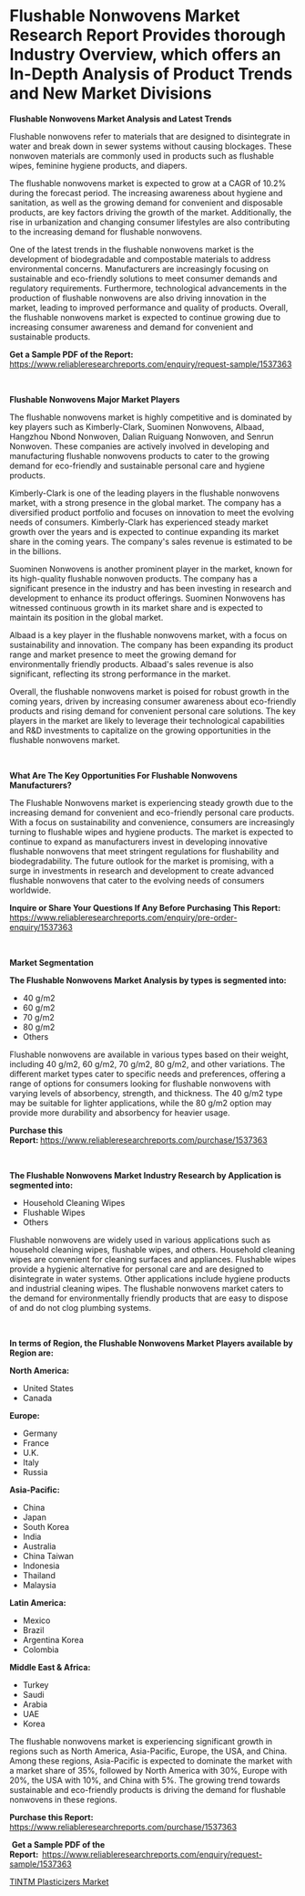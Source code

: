 <p><h1>Flushable Nonwovens Market Research Report Provides thorough Industry Overview, which offers an In-Depth Analysis of Product Trends and New Market Divisions</h1></p><p><strong>Flushable Nonwovens Market Analysis and Latest Trends</strong></p>
<p><p>Flushable nonwovens refer to materials that are designed to disintegrate in water and break down in sewer systems without causing blockages. These nonwoven materials are commonly used in products such as flushable wipes, feminine hygiene products, and diapers.</p><p>The flushable nonwovens market is expected to grow at a CAGR of 10.2% during the forecast period. The increasing awareness about hygiene and sanitation, as well as the growing demand for convenient and disposable products, are key factors driving the growth of the market. Additionally, the rise in urbanization and changing consumer lifestyles are also contributing to the increasing demand for flushable nonwovens.</p><p>One of the latest trends in the flushable nonwovens market is the development of biodegradable and compostable materials to address environmental concerns. Manufacturers are increasingly focusing on sustainable and eco-friendly solutions to meet consumer demands and regulatory requirements. Furthermore, technological advancements in the production of flushable nonwovens are also driving innovation in the market, leading to improved performance and quality of products. Overall, the flushable nonwovens market is expected to continue growing due to increasing consumer awareness and demand for convenient and sustainable products.</p></p>
<p><strong>Get a Sample PDF of the Report:&nbsp;</strong> <a href="https://www.reliableresearchreports.com/enquiry/request-sample/1537363">https://www.reliableresearchreports.com/enquiry/request-sample/1537363</a></p>
<p>&nbsp;</p>
<p><strong>Flushable Nonwovens Major Market Players</strong></p>
<p><p>The flushable nonwovens market is highly competitive and is dominated by key players such as Kimberly-Clark, Suominen Nonwovens, Albaad, Hangzhou Nbond Nonwoven, Dalian Ruiguang Nonwoven, and Senrun Nonwoven. These companies are actively involved in developing and manufacturing flushable nonwovens products to cater to the growing demand for eco-friendly and sustainable personal care and hygiene products.</p><p>Kimberly-Clark is one of the leading players in the flushable nonwovens market, with a strong presence in the global market. The company has a diversified product portfolio and focuses on innovation to meet the evolving needs of consumers. Kimberly-Clark has experienced steady market growth over the years and is expected to continue expanding its market share in the coming years. The company's sales revenue is estimated to be in the billions.</p><p>Suominen Nonwovens is another prominent player in the market, known for its high-quality flushable nonwoven products. The company has a significant presence in the industry and has been investing in research and development to enhance its product offerings. Suominen Nonwovens has witnessed continuous growth in its market share and is expected to maintain its position in the global market.</p><p>Albaad is a key player in the flushable nonwovens market, with a focus on sustainability and innovation. The company has been expanding its product range and market presence to meet the growing demand for environmentally friendly products. Albaad's sales revenue is also significant, reflecting its strong performance in the market.</p><p>Overall, the flushable nonwovens market is poised for robust growth in the coming years, driven by increasing consumer awareness about eco-friendly products and rising demand for convenient personal care solutions. The key players in the market are likely to leverage their technological capabilities and R&D investments to capitalize on the growing opportunities in the flushable nonwovens market.</p></p>
<p>&nbsp;</p>
<p><strong>What Are The Key Opportunities For Flushable Nonwovens Manufacturers?</strong></p>
<p><p>The Flushable Nonwovens market is experiencing steady growth due to the increasing demand for convenient and eco-friendly personal care products. With a focus on sustainability and convenience, consumers are increasingly turning to flushable wipes and hygiene products. The market is expected to continue to expand as manufacturers invest in developing innovative flushable nonwovens that meet stringent regulations for flushability and biodegradability. The future outlook for the market is promising, with a surge in investments in research and development to create advanced flushable nonwovens that cater to the evolving needs of consumers worldwide.</p></p>
<p><strong>Inquire or Share Your Questions If Any Before Purchasing This Report:</strong> <a href="https://www.reliableresearchreports.com/enquiry/pre-order-enquiry/1537363">https://www.reliableresearchreports.com/enquiry/pre-order-enquiry/1537363</a></p>
<p>&nbsp;</p>
<p><strong>Market Segmentation</strong></p>
<p><strong>The Flushable Nonwovens Market Analysis by types is segmented into:</strong></p>
<p><ul><li>40 g/m2</li><li>60 g/m2</li><li>70 g/m2</li><li>80 g/m2</li><li>Others</li></ul></p>
<p><p>Flushable nonwovens are available in various types based on their weight, including 40 g/m2, 60 g/m2, 70 g/m2, 80 g/m2, and other variations. The different market types cater to specific needs and preferences, offering a range of options for consumers looking for flushable nonwovens with varying levels of absorbency, strength, and thickness. The 40 g/m2 type may be suitable for lighter applications, while the 80 g/m2 option may provide more durability and absorbency for heavier usage.</p></p>
<p><strong>Purchase this Report:&nbsp;</strong><a href="https://www.reliableresearchreports.com/purchase/1537363">https://www.reliableresearchreports.com/purchase/1537363</a></p>
<p>&nbsp;</p>
<p><strong>The Flushable Nonwovens Market Industry Research by Application is segmented into:</strong></p>
<p><ul><li>Household Cleaning Wipes</li><li>Flushable Wipes</li><li>Others</li></ul></p>
<p><p>Flushable nonwovens are widely used in various applications such as household cleaning wipes, flushable wipes, and others. Household cleaning wipes are convenient for cleaning surfaces and appliances. Flushable wipes provide a hygienic alternative for personal care and are designed to disintegrate in water systems. Other applications include hygiene products and industrial cleaning wipes. The flushable nonwovens market caters to the demand for environmentally friendly products that are easy to dispose of and do not clog plumbing systems.</p></p>
<p>&nbsp;</p>
<p><strong>In terms of Region, the Flushable Nonwovens Market Players available by Region are:</strong></p>
<p>
    <p> <strong> North America: </strong>
        <ul>
            <li>United States</li>
            <li>Canada</li>
        </ul>
        </p> 
    <p> <strong> Europe: </strong>
        <ul>
            <li>Germany</li>
            <li>France</li>
            <li>U.K.</li>
            <li>Italy</li>
            <li>Russia</li>
        </ul>
        </p> 
    <p> <strong> Asia-Pacific: </strong>
        <ul>
            <li>China</li>
            <li>Japan</li>
            <li>South Korea</li>
            <li>India</li>
            <li>Australia</li>
            <li>China Taiwan</li>
            <li>Indonesia</li>
            <li>Thailand</li>
            <li>Malaysia</li>
        </ul>
        </p> 
    <p> <strong> Latin America: </strong>
        <ul>
            <li>Mexico</li>
            <li>Brazil</li>
            <li>Argentina Korea</li>
            <li>Colombia</li>
        </ul>
        </p> 
    <p> <strong> Middle East & Africa: </strong>
        <ul>
            <li>Turkey</li>
            <li>Saudi</li>
            <li>Arabia</li>
            <li>UAE</li>
            <li>Korea</li>
        </ul>
    </p>
    </p>
<p><p>The flushable nonwovens market is experiencing significant growth in regions such as North America, Asia-Pacific, Europe, the USA, and China. Among these regions, Asia-Pacific is expected to dominate the market with a market share of 35%, followed by North America with 30%, Europe with 20%, the USA with 10%, and China with 5%. The growing trend towards sustainable and eco-friendly products is driving the demand for flushable nonwovens in these regions.</p></p>
<p><strong>Purchase this Report: </strong><a href="https://www.reliableresearchreports.com/purchase/1537363">https://www.reliableresearchreports.com/purchase/1537363</a></p>
<p>&nbsp;<strong>Get a Sample PDF of the Report:&nbsp;&nbsp;</strong><a href="https://www.reliableresearchreports.com/enquiry/request-sample/1537363">https://www.reliableresearchreports.com/enquiry/request-sample/1537363</a></p>
<p><strong></strong></p>
<p><p><a href="https://github.com/brenzgnarento/Market-Research-Report-List-1/blob/main/tintm-plasticizers-market.md">TINTM Plasticizers Market</a></p></p>